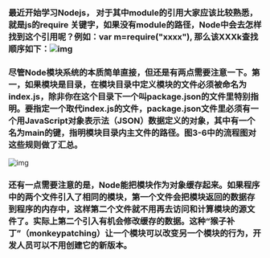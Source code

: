 ### 最近开始学习Nodejs， 对于其中module的引用大家应该比较熟悉，就是js的require 关键字，如果没有module的路径，Node中会去怎样找到这个引用呢？例如：var m=require("xxxx"), 那么该XXXk查找顺序如下：![img](file:///C:/Users/Jason/AppData/Local/Temp/enhtmlclip/Image.png)





### 尽管Node模块系统的本质简单直接，但还是有两点需要注意一下。第一，如果模块是目录，在模块目录中定义模块的文件必须被命名为index.js，除非你在这个目录下一个叫package.json的文件里特别指明。要指定一个取代index.js的文件，package.json文件里必须有一个用JavaScript对象表示法（JSON）数据定义的对象，其中有一个名为main的键，指明模块目录内主文件的路径。图3-6中的流程图对这些规则做了汇总。

![img](file:///C:/Users/Jason/AppData/Local/Temp/enhtmlclip/Image(1).png)



### 还有一点需要注意的是，Node能把模块作为对象缓存起来。如果程序中的两个文件引入了相同的模块，第一个文件会把模块返回的数据存到程序的内存中，这样第二个文件就不用再去访问和计算模块的源文件了。实际上第二个引入有机会修改缓存的数据。这种“猴子补丁”（monkeypatching）让一个模块可以改变另一个模块的行为，开发人员可以不用创建它的新版本。